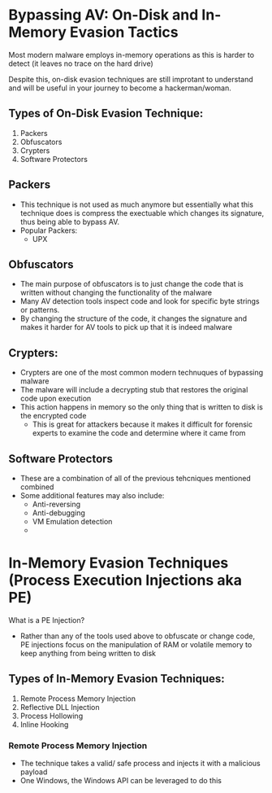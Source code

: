 # Bypassing AV: On-Disk and In-Memory Evasion Tactics

Most modern malware employs in-memory operations as this is harder to detect (it leaves no trace on the hard drive)

Despite this, on-disk evasion techniques are still improtant to understand and will be useful in your journey to become a hackerman/woman. 

## Types of On-Disk Evasion Technique:

1. Packers
2. Obfuscators
3. Crypters
4. Software Protectors


## Packers

- This technique is not used as much anymore but essentially what this technique does is compress the exectuable which changes its signature, thus being able to bypass AV. 
- Popular Packers:
    - UPX


## Obfuscators
- The main purpose of obfuscators is to just change the code that is written without changing the functionality of the malware
- Many AV detection tools inspect code and look for specific byte strings or patterns. 
- By changing the structure of the code, it changes the signature and makes it harder for AV tools to pick up that it is indeed malware


## Crypters:
- Crypters are one of the most common modern technuques of bypassing malware
- The malware will include a decrypting stub that restores the original code upon execution
- This action happens in memory so the only thing that is written to disk is the encrypted code
    - This is great for attackers because it makes it difficult for forensic experts to examine the code and determine where it came from


## Software Protectors
- These are a combination of all of the previous tehcniques mentioned combined
- Some additional features may also include:
    - Anti-reversing
    - Anti-debugging
    - VM Emulation detection
    - 

# In-Memory Evasion Techniques (Process Execution Injections aka PE)

What is a PE Injection?
- Rather than any of the tools used above to obfuscate or change code, PE injections focus on the manipulation of RAM or volatile memory to keep anything from being written to disk

## Types of In-Memory Evasion Techniques:
1. Remote Process Memory Injection
2. Reflective DLL Injection
3. Process Hollowing
4. Inline Hooking

### Remote Process Memory Injection
- The technique takes a valid/ safe process and injects it with a malicious payload
- One Windows, the Windows API can be leveraged to do this



